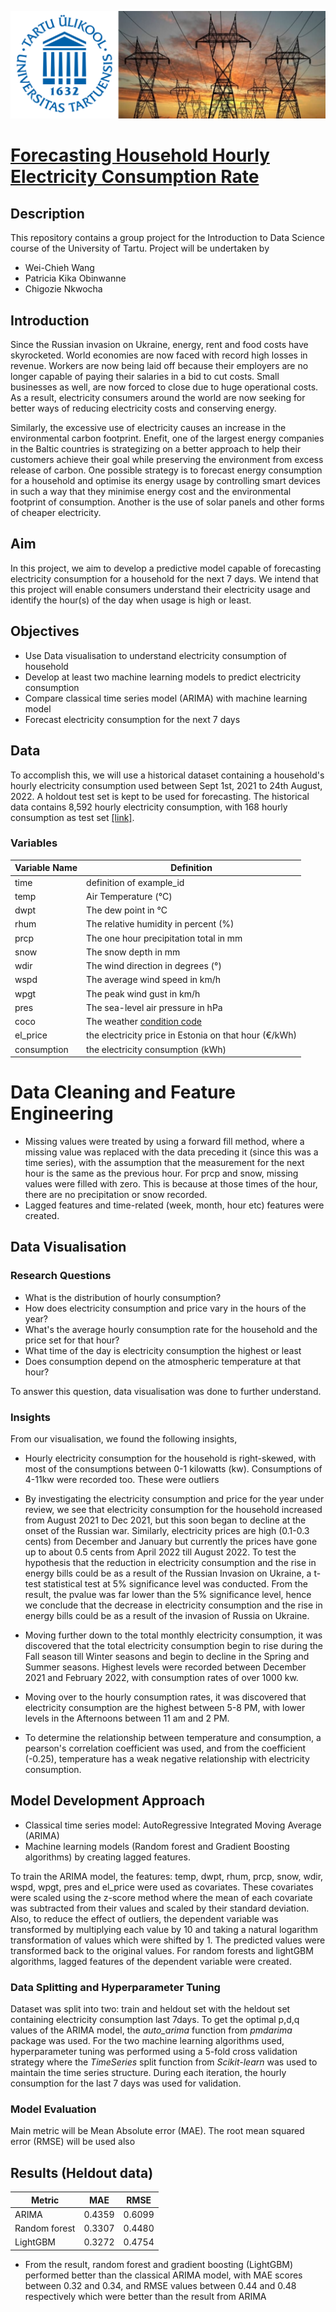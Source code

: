 ![page_image](images/page_design.png)

# [Forecasting Household Hourly Electricity Consumption Rate](https://www.kaggle.com/competitions/predict-electricity-consumption)

## Description

This repository contains a group project for the Introduction to Data Science course of the University of Tartu.
Project will be undertaken by 

- Wei-Chieh Wang
- Patricia Kika Obinwanne
- Chigozie Nkwocha

## Introduction

Since the Russian invasion on Ukraine, energy, rent and food costs have skyrocketed. World economies are now faced with record high losses in revenue. Workers are now being laid off because their employers are no longer capable of paying their salaries in a bid to cut costs. Small businesses as well, are now forced to close due to huge operational costs. As a result, electricity consumers around the world are now seeking for better ways of reducing electricity costs and conserving energy.

Similarly, the excessive use of electricity causes an increase in the environmental carbon footprint. Enefit, one of the largest energy companies in the Baltic countries is strategizing on a better approach to help their customers achieve their goal while preserving the environment from excess release of carbon. One possible strategy is to forecast energy consumption for a household and optimise its energy usage by controlling smart devices in such a way that they minimise energy cost and the environmental footprint of consumption. Another is the use of solar panels and other forms of cheaper electricity.

## Aim
In this project, we aim to develop a predictive model capable of forecasting electricity consumption for a household for the next 7 days. We intend that this project will enable consumers understand their electricity usage and identify the hour(s) of the day when usage is high or least. 

## Objectives
- Use Data visualisation to understand electricity consumption of household
- Develop at least two machine learning models to predict electricity consumption
- Compare classical time series model (ARIMA) with machine learning model
- Forecast electricity consumption for the next 7 days

## Data
To accomplish this, we will use a historical dataset containing a household's hourly electricity consumption used between Sept 1st, 2021 to 24th August, 2022. A holdout test set is kept to be used for forecasting. The historical data contains 8,592 hourly electricity consumption, with 168 hourly consumption as test set [[link]](https://www.kaggle.com/competitions/predict-electricity-consumption/data).

### Variables

Variable Name | Definition
--------------|-------------
time |definition of example_id
temp | Air Temperature (°C)
dwpt | The dew point in °C
rhum | The relative humidity in percent (%)
prcp | The one hour precipitation total in mm
snow | The snow depth in mm
wdir | The wind direction in degrees (°)
wspd | The average wind speed in km/h
wpgt | The peak wind gust in km/h
pres | The sea-level air pressure in hPa
coco | The weather [condition code](https://dev.meteostat.net/formats.html#weather-condition-codes)
el_price | the electricity price in Estonia on that hour (€/kWh)
consumption | the electricity consumption (kWh)

# Data Cleaning and Feature Engineering
- Missing values were treated by using a forward fill method, where a missing value was replaced with the data preceding it (since this was a time series), with the assumption that the measurement for the next hour is the same as the previous hour. For prcp and snow, missing values were filled with zero. This is because at those times of the hour, there are no precipitation or snow recorded.
- Lagged features and time-related (week, month, hour etc) features were created.

## Data Visualisation
### Research Questions
- What is the distribution of hourly consumption?
- How does electricity consumption and price vary in the hours of the year?
- What's the average hourly consumption rate for the household and the price set for that hour?
- What time of the day is electricity consumption the highest or least
- Does consumption depend on the atmospheric temperature at that hour?

To answer this question, data visualisation was done to further understand.

### Insights
From our visualisation, we found the following insights,

- Hourly electricity consumption for the household is right-skewed, with most of the consumptions between 0-1 kilowatts (kw). Consumptions of 4-11kw were recorded too. These were outliers

- By investigating the electricity consumption and price for the year under review, we see that electricity consumption for the household increased from August 2021 to Dec 2021, but this soon began to decline at the onset of the Russian war. Similarly, electricity prices are high (0.1-0.3 cents) from December and January but currently the prices have gone up to about 0.5 cents from April 2022 till August 2022.
To test the hypothesis that the reduction in electricity consumption and the rise in energy bills could be as a result of the Russian Invasion on Ukraine, a t-test statistical test at 5% significance level was conducted. From the result, the pvalue was far lower than the 5% significance level, hence we conclude that the decrease in electricity consumption and the rise in energy bills could be as a result of the invasion of Russia on Ukraine.

- Moving further down to the total monthly electricity consumption, it was discovered that the total electricity consumption begin to rise during the Fall season till Winter seasons and begin to decline in the Spring and Summer seasons. Highest levels were recorded between December 2021 and February 2022, with consumption rates of over 1000 kw.

- Moving over to the hourly consumption rates, it was discovered that electricity consumption are the highest between 5-8 PM, with lower levels in the Afternoons between 11 am and 2 PM.

- To determine the relationship between temperature and consumption, a pearson's correlation coefficient was used, and from the coefficient (-0.25), temperature has a weak negative relationship with electricity consumption.


## Model Development Approach
- Classical time series model: AutoRegressive Integrated Moving Average (ARIMA)
- Machine learning models (Random forest and Gradient Boosting algorithms) by creating lagged features.

To train the ARIMA model, the features: temp, dwpt, rhum, prcp, snow, wdir, wspd, wpgt, pres and el_price were used as covariates. These covariates were scaled using the z-score method where the mean of each covariate was subtracted from their values and scaled by their standard deviation. Also, to reduce the effect of outliers, the dependent variable was transformed by multiplying each value by 10 and taking a natural logarithm transformation of values which were shifted by 1. The predicted values were transformed back to the original values. For random forests and lightGBM algorithms, lagged features of the dependent variable were created.


### Data Splitting and Hyperparameter Tuning
Dataset was split into two: train and heldout set with the heldout set containing electricity consumption last 7days. To get the optimal p,d,q values of the ARIMA model, the _auto_arima_ function from _pmdarima_ package was used. 
For the two machine learning algorithms used, hyperparameter tuning was performed using a 5-fold cross validation strategy where the _TimeSeries_ split function from _Scikit-learn_ was used to maintain the time series structure. During each iteration, the hourly consumption for the last 7 days was used for validation.


### Model Evaluation
Main metric will be Mean Absolute error (MAE). The root mean squared error (RMSE) will be used also

## Results (Heldout data)
Metric| MAE | RMSE|
------|-----|------
ARIMA | 0.4359 | 0.6099
Random forest| 0.3307 | 0.4480
LightGBM| 0.3272 | 0.4754

- From the result, random forest and gradient boosting (LightGBM) performed better than the classical ARIMA model, with MAE scores between 0.32 and 0.34, and RMSE values between 0.44 and 0.48 respectively which were better than the result from ARIMA
